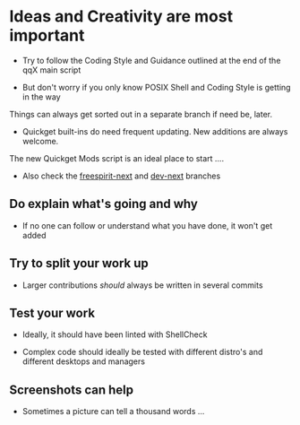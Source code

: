 # Ideas and Creativity are most important

- Try to follow the Coding Style and Guidance outlined at the end of the qqX main script

- But don't worry if you only know POSIX Shell and Coding Style is getting in the way

Things can always get sorted out in a separate branch if need be, later.

- Quickget built-ins do need frequent updating. New additions are always welcome.

The new Quickget Mods script is an ideal place to start ....

- Also check the [freespirit-next](https://github.com/TuxVinyards/quickemu/branches) and [dev-next](https://github.com/TuxVinyards/qqX/branches) branches

## Do explain what's going and why

- If no one can follow or understand what you have done, it won't get added

## Try to split your work up

- Larger contributions _should_ always be written in several commits

## Test your work

- Ideally, it should have been linted with ShellCheck

- Complex code should ideally be tested with different distro's and different desktops and managers

## Screenshots can help

- Sometimes a picture can tell a thousand words ...
